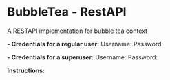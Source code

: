 # BubbleTea - RestAPI

A RESTAPI implementation for bubble tea context

**- Credentials for a regular user:**
Username:
Password:

**- Credentials for a superuser:**
Username:
Password:


**Instructions:**
